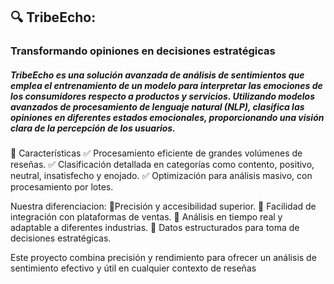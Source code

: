 ## 🔍 TribeEcho: 
### Transformando opiniones en decisiones estratégicas
##### TribeEcho es una solución avanzada de análisis de sentimientos que emplea el entrenamiento de un modelo para interpretar las emociones de los consumidores respecto a productos y servicios. Utilizando modelos avanzados de procesamiento de lenguaje natural (NLP), clasifica las opiniones en diferentes estados emocionales, proporcionando una visión clara de la percepción de los usuarios.

🤖 Características
✅ Procesamiento eficiente de grandes volúmenes de reseñas.
✅ Clasificación detallada en categorías como contento, positivo, neutral, insatisfecho y enojado.
✅ Optimización para análisis masivo, con procesamiento por lotes.

Nuestra diferenciacion:
🔹Precisión y accesibilidad superior.
🔹 Facilidad de integración con plataformas de ventas.
🔹 Análisis en tiempo real y adaptable a diferentes industrias.
🔹 Datos estructurados para toma de decisiones estratégicas.

Este proyecto combina precisión y rendimiento para ofrecer un análisis de sentimiento efectivo y útil en cualquier contexto de reseñas